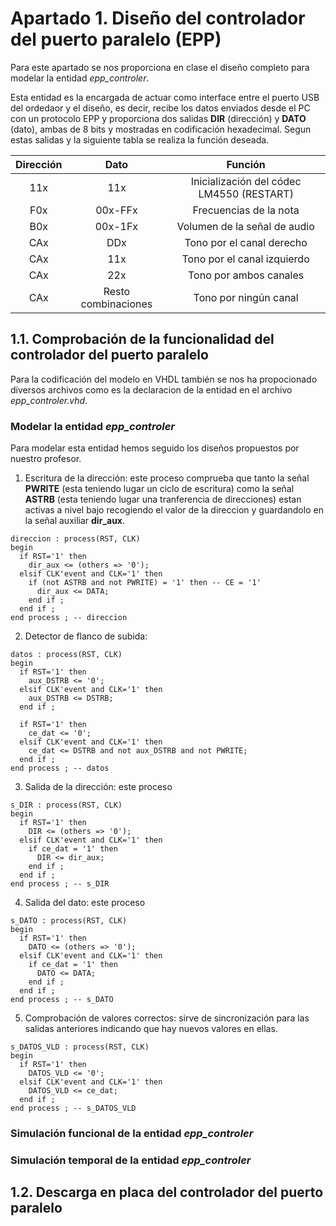 # Apartado 1. Diseño del controlador del puerto paralelo (EPP)
Para este apartado se nos proporciona en clase el diseño completo para modelar la entidad *epp_controler*.

Esta entidad es la encargada de actuar como interface entre el puerto USB del ordedaor y el diseño, es decir, recibe los datos enviados desde el PC con un protocolo EPP y proporciona dos salidas **DIR** (dirección) y **DATO** (dato), ambas de 8 bits y mostradas en codificación hexadecimal. Segun estas salidas y la siguiente tabla se realiza la función deseada.

| Dirección | Dato                | Función                          |
|:---------:|:-------------------:|:--------------------------------:|
| 11x       | 11x                 | Inicialización del códec LM4550 (RESTART) |
| F0x       | 00x-FFx             | Frecuencias de la nota           |
| B0x       | 00x-1Fx             | Volumen de la señal de audio     |
| CAx       | DDx                 | Tono por el canal derecho        |
| CAx       | 11x                 | Tono por el canal izquierdo      |
| CAx       | 22x                 | Tono por ambos canales           |
| CAx       | Resto combinaciones | Tono por ningún canal            |

## 1.1. Comprobación de la funcionalidad del controlador del puerto paralelo
Para la codificación del modelo en VHDL también se nos ha propocionado diversos archivos como es la declaracion de la entidad en el archivo *epp_controler.vhd*.

### Modelar la entidad *epp_controler*
Para modelar esta entidad hemos seguido los diseños propuestos por nuestro profesor.

1. Escritura de la dirección: este proceso comprueba que tanto la señal **PWRITE** (esta teniendo lugar un ciclo de escritura) como la señal **ASTRB** (esta teniendo lugar una tranferencia de direcciones) estan activas a nivel bajo recogiendo el valor de la direccion y guardandolo en la señal auxiliar **dir_aux**.
```
direccion : process(RST, CLK)
begin
  if RST='1' then
    dir_aux <= (others => '0');
  elsif CLK'event and CLK='1' then
    if (not ASTRB and not PWRITE) = '1' then -- CE = '1'
      dir_aux <= DATA;
    end if ;
  end if ;
end process ; -- direccion
```
2. Detector de flanco de subida:
```
datos : process(RST, CLK)
begin
  if RST='1' then
    aux_DSTRB <= '0';
  elsif CLK'event and CLK='1' then
    aux_DSTRB <= DSTRB;
  end if ;

  if RST='1' then
    ce_dat <= '0';
  elsif CLK'event and CLK='1' then
    ce_dat <= DSTRB and not aux_DSTRB and not PWRITE;
  end if ;
end process ; -- datos
```
3. Salida de la dirección: este proceso
```
s_DIR : process(RST, CLK)
begin
  if RST='1' then
    DIR <= (others => '0');
  elsif CLK'event and CLK='1' then
    if ce_dat = '1' then
      DIR <= dir_aux;
    end if ;
  end if ;
end process ; -- s_DIR
```
4. Salida del dato: este proceso
```
s_DATO : process(RST, CLK)
begin
  if RST='1' then
    DATO <= (others => '0');
  elsif CLK'event and CLK='1' then
    if ce_dat = '1' then
      DATO <= DATA;
    end if ;
  end if ;
end process ; -- s_DATO
```
5. Comprobación de valores correctos: sirve de sincronización para las salidas anteriores indicando que hay nuevos valores en ellas.
```
s_DATOS_VLD : process(RST, CLK)
begin
  if RST='1' then
    DATOS_VLD <= '0';
  elsif CLK'event and CLK='1' then
    DATOS_VLD <= ce_dat;
  end if ;
end process ; -- s_DATOS_VLD
```

### Simulación funcional de la entidad *epp_controler*

### Simulación temporal de la entidad *epp_controler*


## 1.2. Descarga en placa del controlador del puerto paralelo
